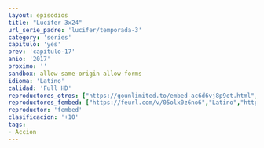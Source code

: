 ```yaml
---
layout: episodios
title: "Lucifer 3x24"
url_serie_padre: 'lucifer/temporada-3'
category: 'series'
capitulo: 'yes'
prev: 'capitulo-17'
anio: '2017'
proximo: ''
sandbox: allow-same-origin allow-forms
idioma: 'Latino'
calidad: 'Full HD'
reproductores_otros: ["https://gounlimited.to/embed-ac6d6vj8p9ot.html","Latino","https://supervideo.tv/e/r86xw6xu8q2w","Latino","https://movcloud.net/embed/le-3idaRq_Oa","Latino"]
reproductores_fembed: ["https://feurl.com/v/05olx0z6no6","Latino","https://feurl.com/v/409xm2w23yv","Latino","https://animekao.xyz/v/p6vg28rqxoj","Latino"]
reproductor: 'fembed'
clasificacion: '+10'
tags:
- Accion
---
```













